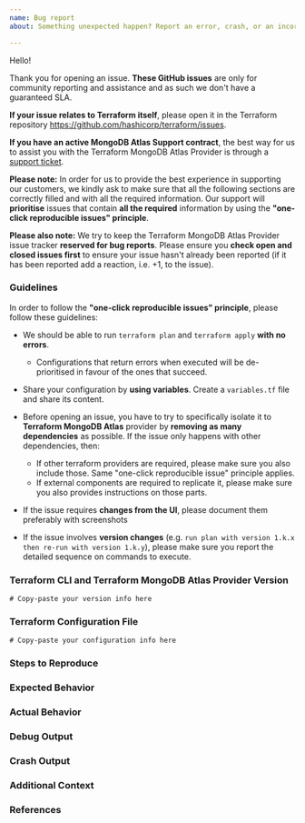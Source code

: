 ```yaml
---
name: Bug report
about: Something unexpected happen? Report an error, crash, or an incorrect behavior here.

---
```


Hello!

Thank you for opening an issue. **These GitHub issues** are only for community reporting and assistance and as such we don't have a guaranteed SLA.

**If your issue relates to Terraform itself**, please open it in the Terraform repository https://github.com/hashicorp/terraform/issues.

**If you have an active MongoDB Atlas Support contract**, the best way for us to assist you with the Terraform MongoDB Atlas Provider is through a [support ticket](https://support.mongodb.com/).

**Please note:** In order for us to provide the best experience in supporting our customers, we kindly ask to make sure that all the following sections are correctly filled and with all the required information. Our support will **prioritise** issues that contain **all the required** information by using the **"one-click reproducible issues" principle**.

**Please also note:** We try to keep the Terraform MongoDB Atlas Provider issue tracker **reserved for bug reports**. Please ensure you **check open and closed issues first** to ensure your issue hasn't already been reported (if it has been reported add a reaction, i.e. +1, to the issue).

### Guidelines

In order to follow the **"one-click reproducible issues" principle**, please follow these guidelines:
* We should be able to run `terraform plan` and `terraform apply` **with no errors**.
  * Configurations that return errors when executed will be de-prioritised in favour of the ones that succeed.
* Share your configuration by **using variables**. Create a `variables.tf` file and share its content.
* Before opening an issue, you have to try to specifically isolate it to **Terraform MongoDB Atlas** provider by **removing as many dependencies** as possible. If the issue only happens with other dependencies, then:
  * If other terraform providers are required, please make sure you also include those. Same "one-click reproducible issue" principle applies.
  * If external components are required to replicate it, please make sure you also provides instructions on those parts.

* If the issue requires **changes from the UI**, please document them preferably with screenshots
* If the issue involves **version changes** (e.g. `run plan with version 1.k.x then re-run with version 1.k.y`), please make sure you report the detailed sequence on commands to execute.


### Terraform CLI and Terraform MongoDB Atlas Provider Version
<!---
Run `terraform version` to show the version, and paste the result for Terraform and the MongoDB Atlas Provider between the ``` marks below.

If you are not running the latest version of Terraform and the MongoDB Atlas Provider, please try to reproduce the issue in a more recent version in case it has been fixed already. 
-->

```hcl
# Copy-paste your version info here
```

### Terraform Configuration File 
<!--
Paste here all the required parts of your Terraform MongoDB Atlas Provider configuration file below. You can alternatively consider creating a [**GitHub Gist**](https://gist.github.com/) with the information and share it here.

Please be sure to redact any sensitive information; common examples include API Keys, passwords, other secrets, or any items your project/business may consider sensitive such as hostnames or usernames.
-->

```hcl
# Copy-paste your configuration info here
```

### Steps to Reproduce
<!--
Please list the full steps required to reproduce the issue, for example:
1. `terraform init`
2. `terraform apply`
-->

### Expected Behavior
<!--
What should have happened?
-->

### Actual Behavior
<!--
What actually happened?
-->

### Debug Output 
<!--
Note: Debug output can be incredibly helpful in narrowing down an issue but is not required.

Full debug output can be obtained by running Terraform with the environment variable `TF_LOG=trace`. Please create either a GitHub Gist or attach a file containing the debug output. Please do _not_ paste the debug output in the issue, since debug output can be very long.

Debug output may contain sensitive information. Please review it before posting publicly, and if you are concerned feel free to redact it.
-->

### Crash Output
<!--
If the console output indicates that Terraform crashed, please either share a link to a GitHub Gist containing the output of the `crash.log` file or attach the file.
-->

### Additional Context
<!--
Are there anything atypical about your situation that we should know? 
-->

### References
<!--
Are there any other related GitHub issues (open or closed) or Pull Requests that should be linked here? 
-->
